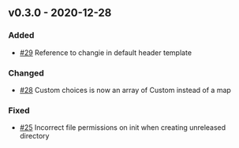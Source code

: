 ## v0.3.0 - 2020-12-28
### Added
* [#29](https://github.com/miniscruff/changie/issues/29) Reference to changie in default header template
### Changed
* [#28](https://github.com/miniscruff/changie/issues/28) Custom choices is now an array of Custom instead of a map
### Fixed
* [#25](https://github.com/miniscruff/changie/issues/25) Incorrect file permissions on init when creating unreleased directory
